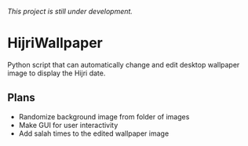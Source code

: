 *This project is still under development.*

# HijriWallpaper
Python script that can automatically change and edit desktop wallpaper image to display the Hijri date.

## Plans
- Randomize background image from folder of images
- Make GUI for user interactivity
- Add salah times to the edited wallpaper image
